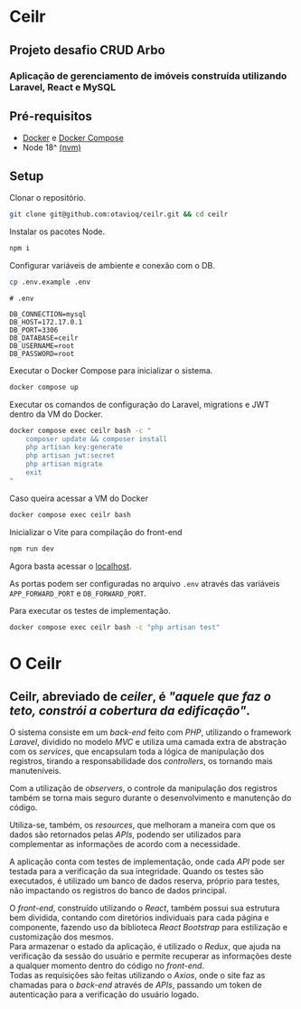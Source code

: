 # Ceilr
## Projeto desafio CRUD Arbo

### Aplicação de gerenciamento de imóveis construída utilizando Laravel, React e MySQL

## Pré-requisitos
- [Docker](https://www.docker.com/get-started/) e [Docker Compose](https://docs.docker.com/compose/install/)
- Node 18^ [(nvm)](https://github.com/nvm-sh/nvm#installing-and-updating)
## Setup

Clonar o repositório.
```sh
git clone git@github.com:otavioq/ceilr.git && cd ceilr
```

Instalar os pacotes Node.
```sh
npm i
```

Configurar variáveis de ambiente e conexão com o DB.
```sh
cp .env.example .env
```

```
# .env

DB_CONNECTION=mysql
DB_HOST=172.17.0.1
DB_PORT=3306
DB_DATABASE=ceilr
DB_USERNAME=root
DB_PASSWORD=root
```

Executar o Docker Compose para inicializar o sistema.
```sh
docker compose up
```

Executar os comandos de configuração do Laravel, migrations e JWT dentro da VM do Docker.
```sh
docker compose exec ceilr bash -c "
    composer update && composer install
    php artisan key:generate
    php artisan jwt:secret
    php artisan migrate
    exit
"
```

Caso queira acessar a VM do Docker
```sh
docker compose exec ceilr bash
```

Inicializar o Vite para compilação do front-end
```sh
npm run dev
```

Agora basta acessar o [localhost](http://localhost).

As portas podem ser configuradas no arquivo `.env` através das variáveis `APP_FORWARD_PORT` e `DB_FORWARD_PORT`.

Para executar os testes de implementação.
```sh
docker compose exec ceilr bash -c "php artisan test"
```

# O Ceilr
## Ceilr, abreviado de _ceiler_, é _"aquele que faz o teto, constrói a cobertura da edificação"_.

O sistema consiste em um _back-end_ feito com _PHP_, utilizando o framework _Laravel_, dividido no modelo _MVC_ e utiliza uma camada extra de abstração com os _services_,
que encapsulam toda a lógica de manipulação dos registros, tirando a responsabilidade dos _controllers_, os tornando mais manuteníveis.

Com a utilização de _observers_, o controle da manipulação dos registros também se torna mais seguro durante o desenvolvimento e manutenção do código.

Utiliza-se, também, os _resources_, que melhoram a maneira com que os dados são retornados pelas _APIs_, podendo ser utilizados para complementar as informações de acordo com a necessidade.

A aplicação conta com testes de implementação, onde cada _API_ pode ser testada para a verificação da sua integridade. Quando os testes são executados, é utilizado um banco de dados reserva,
próprio para testes, não impactando os registros do banco de dados principal.

O _front-end_, construído utilizando o _React_, também possui sua estrutura bem dividida, contando com diretórios individuais para cada página e componente,
fazendo uso da biblioteca _React Bootstrap_ para estilização e customização dos mesmos.<br>
Para armazenar o estado da aplicação, é utilizado o _Redux_, que ajuda na verificação da sessão do usuário e permite recuperar as informações deste a qualquer momento dentro do código no _front-end_.<br>
Todas as requisições são feitas utilizando o _Axios_, onde o site faz as chamadas para o _back-end_ através de _APIs_, passando um token de autenticação para a verificação do usuário logado.
